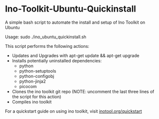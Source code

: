 Ino-Toolkit-Ubuntu-Quickinstall
===============================
A simple bash script to automate the install and setup of Ino Toolkit on Ubuntu

Usage:
	sudo ./ino_ubuntu_quickinstall.sh

This script performs the following actions:

* Updates and Upgrades with apt-get update && apt-get upgrade
* Installs potentially uninstalled dependencies:
	* python
	* python-setuptools
	* python-configobj
	* python-jinja2
	* picocom
* Clones the ino toolkit git repo (NOTE: uncomment the last three lines of the script for this action)
* Compiles ino toolkit

For a quickstart guide on using ino toolkit, visit [inotool.org/quickstart](http://inotool.org/quickstart)

